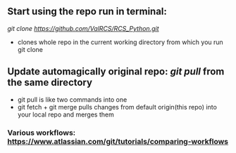 ## Start using the repo run in terminal: 
*git clone https://github.com/ValRCS/RCS_Python.git*
* clones whole repo in the current working directory from which you run git clone

## Update automagically original repo: *git pull* from the same directory
* git pull is like two commands into one
* git fetch + git merge pulls changes from default origin(this repo) into your local repo and merges them 


### Various workflows: https://www.atlassian.com/git/tutorials/comparing-workflows


